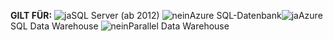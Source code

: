 <Token>**GILT FÜR:** ![ja](media/yes.png)SQL Server (ab 2012) ![nein](media/yes.png)Azure SQL-Datenbank![ja](media/yes.png)Azure SQL Data Warehouse ![nein](media/no.png)Parallel Data Warehouse</Token>

